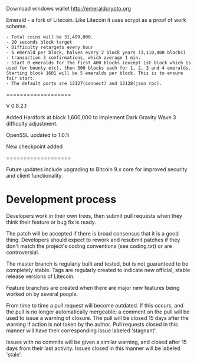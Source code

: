 Download windows wallet <url>http://emeraldcrypto.org</url>

Emerald - a fork of Litecoin. Like Litecoin it uses scrypt as a proof of work scheme.

	- Total coins will be 31,499,000.
	- 20 seconds block target
	- Difficulty retargets every hour
	- 5 emerald per block, halves every 2 block years (3,110,400 blocks)
	- transaction 3 confirmations, which average 1 min.
	- Start 0 emeralds for the first 400 blocks (except 1st block which is used for bounty etc), then 300 blocks each for 1, 2, 3 and 4 emeralds. Starting block 1601 will be 5 emeralds per block. This is to ensure fair start.
	- The default ports are 12127(connect) and 12128(json rpc).

===================

V 0.8.2.1

Added Hardfork at block 1,600,000 to implement Dark Gravity Wave 3 difficulty adjustment.

OpenSSL updated to 1.0.1i

New checkpoint added

===================

Future updates include upgrading to Bitcoin 9.x core for improved security and client functionality.

Development process
===================

Developers work in their own trees, then submit pull requests when
they think their feature or bug fix is ready.

The patch will be accepted if there is broad consensus that it is a
good thing.  Developers should expect to rework and resubmit patches
if they don't match the project's coding conventions (see coding.txt)
or are controversial.

The master branch is regularly built and tested, but is not guaranteed
to be completely stable. Tags are regularly created to indicate new
official, stable release versions of Litecoin.

Feature branches are created when there are major new features being
worked on by several people.

From time to time a pull request will become outdated. If this occurs, and
the pull is no longer automatically mergeable; a comment on the pull will
be used to issue a warning of closure. The pull will be closed 15 days
after the warning if action is not taken by the author. Pull requests closed
in this manner will have their corresponding issue labeled 'stagnant'.

Issues with no commits will be given a similar warning, and closed after
15 days from their last activity. Issues closed in this manner will be 
labeled 'stale'. 
